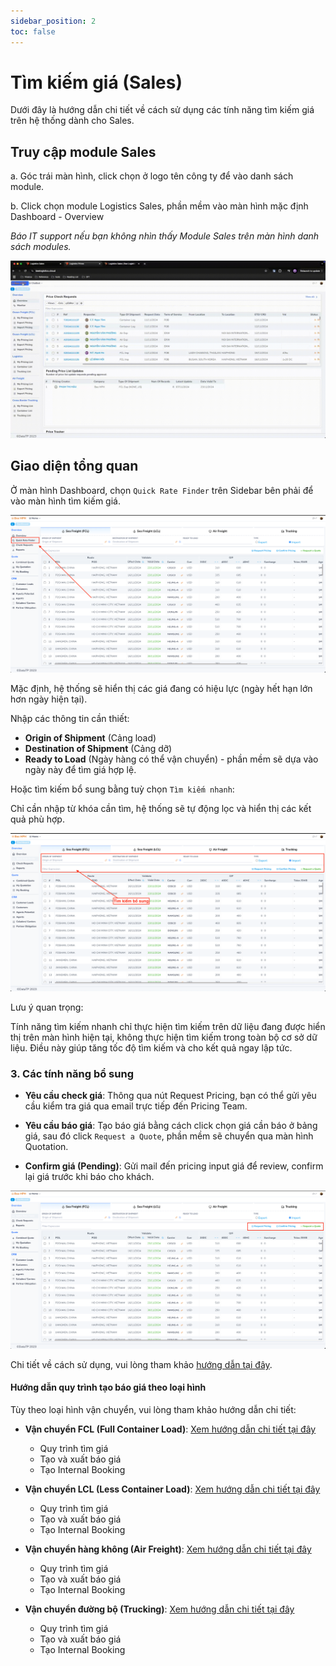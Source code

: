 ```yaml
---
sidebar_position: 2
toc: false
---
```


# Tìm kiếm giá (Sales)

Dưới đây là hướng dẫn chi tiết về cách sử dụng các tính năng tìm kiếm giá trên hệ thống dành cho Sales.

## Truy cập module Sales

a. Góc trái màn hình, click chọn ở logo tên công ty để vào danh sách module.

b. Click chọn module Logistics Sales, phần mềm vào màn hình mặc định Dashboard - Overview

_Báo IT support nếu bạn không nhìn thấy Module Sales trên màn hình danh sách modules._

![../img/sales/sale_access.gif](../img/sales/sale_access.gif)

## Giao diện tổng quan
Ở màn hình Dashboard, chọn `Quick Rate Finder` trên Sidebar bên phải để vào màn hình tìm kiếm giá.

![rate_finder.png](./img/rate_finder.png)

Mặc định, hệ thống sẽ hiển thị các giá đang có hiệu lực (ngày hết hạn lớn hơn ngày hiện tại).


Nhập các thông tin cần thiết:
   - **Origin of Shipment** (Cảng load)
   - **Destination of Shipment** (Cảng dỡ)
   - **Ready to Load** (Ngày hàng có thể vận chuyển) - phần mềm sẽ dựa vào ngày này để tìm giá hợp lệ.

Hoặc tìm kiếm bổ sung bằng tuỳ chọn `Tìm kiếm nhanh`:

Chỉ cần nhập từ khóa cần tìm, hệ thống sẽ tự động lọc và hiển thị các kết quả phù hợp.

![search_bar.png](./img/search_bar.png)

Lưu ý quan trọng:

Tính năng tìm kiếm nhanh chỉ thực hiện tìm kiếm trên dữ liệu đang được hiển thị trên màn hình hiện tại,
không thực hiện tìm kiếm trong toàn bộ cơ sở dữ liệu. Điều này giúp tăng tốc độ tìm kiếm và cho kết quả ngay lập tức.

### 3. Các tính năng bổ sung

- **Yêu cầu check giá**: Thông qua nút Request Pricing, bạn có thể gửi yêu cầu kiểm tra giá qua email trực tiếp đến Pricing Team.

- **Yêu cầu báo giá**: Tạo báo giá bằng cách click chọn giá cần báo ở bảng giá, sau đó click `Request a Quote`, phần mềm sẽ chuyển qua màn hình Quotation.

- **Confirm giá (Pending)**: Gửi mail đến pricing input giá để review, confirm lại giá trước khi báo cho khách.

![extra_func.png](./img/extra_func.png)

Chi tiết về cách sử dụng, vui lòng tham khảo [hướng dẫn tại đây](/docs/crm/prices/mail_request).

#### Hướng dẫn quy trình tạo báo giá theo loại hình

Tùy theo loại hình vận chuyển, vui lòng tham khảo hướng dẫn chi tiết:

- **Vận chuyển FCL (Full Container Load)**: [Xem hướng dẫn chi tiết tại đây](/docs/crm/sales/fcl_process)
  - Quy trình tìm giá
  - Tạo và xuất báo giá
  - Tạo Internal Booking

- **Vận chuyển LCL (Less Container Load)**: [Xem hướng dẫn chi tiết tại đây](/docs/crm/sales/lcl_process)
  - Quy trình tìm giá
  - Tạo và xuất báo giá
  - Tạo Internal Booking

- **Vận chuyển hàng không (Air Freight)**: [Xem hướng dẫn chi tiết tại đây](/docs/crm/sales/air_process)
  - Quy trình tìm giá
  - Tạo và xuất báo giá
  - Tạo Internal Booking

- **Vận chuyển đường bộ (Trucking)**: [Xem hướng dẫn chi tiết tại đây](/docs/crm/sales/trucking_process)
  - Quy trình tìm giá
  - Tạo và xuất báo giá
  - Tạo Internal Booking
